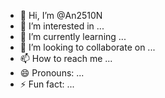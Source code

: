 - 👋 Hi, I’m @An2510N
- 👀 I’m interested in ...
- 🌱 I’m currently learning ...
- 💞️ I’m looking to collaborate on ...
- 📫 How to reach me ...
- 😄 Pronouns: ...
- ⚡ Fun fact: ...

<!---
An2510N/An2510N is a ✨ special ✨ repository because its `README.md` (this file) appears on your GitHub profile.
You can click the Preview link to take a look at your changes.
--->
